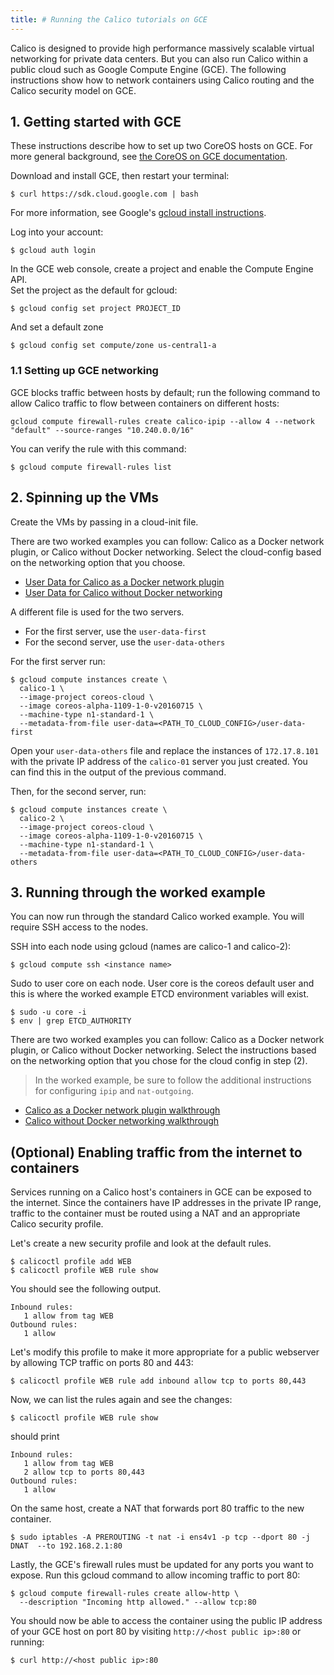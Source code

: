 ```yaml
---
title: # Running the Calico tutorials on GCE
---
```


Calico is designed to provide high performance massively scalable virtual networking for private data centers. But you 
can also run Calico within a public cloud such as Google Compute Engine (GCE). The following instructions show how to 
network containers using Calico routing and the Calico security model on GCE.

## 1. Getting started with GCE
These instructions describe how to set up two CoreOS hosts on GCE.  For more general background, see 
[the CoreOS on GCE documentation][coreos-gce].

Download and install GCE, then restart your terminal: 

```shell
$ curl https://sdk.cloud.google.com | bash
```

For more information, see Google's [gcloud install instructions][gcloud-instructions].

Log into your account:

```shell
$ gcloud auth login
```

In the GCE web console, create a project and enable the Compute Engine API.  
Set the project as the default for gcloud:

```shell
$ gcloud config set project PROJECT_ID
```

And set a default zone

```shell
$ gcloud config set compute/zone us-central1-a
```

### 1.1 Setting up GCE networking
GCE blocks traffic between hosts by default; run the following command to allow Calico traffic to flow between 
containers on different hosts:

```shell
gcloud compute firewall-rules create calico-ipip --allow 4 --network "default" --source-ranges "10.240.0.0/16"
```

You can verify the rule with this command:

```shell
$ gcloud compute firewall-rules list
```

## 2. Spinning up the VMs
Create the VMs by passing in a cloud-init file.

There are two worked examples you can follow: Calico as a Docker network
plugin, or Calico without Docker networking.  Select the cloud-config based on 
the networking option that you choose.

- [User Data for Calico as a Docker network plugin](docker-network-plugin/cloud-config) 
- [User Data for Calico without Docker networking](without-docker-networking/cloud-config)  
  
A different file is used for the two servers.    
- For the first server, use the `user-data-first`
- For the second server, use the `user-data-others`

For the first server run:

```shell
$ gcloud compute instances create \
  calico-1 \
  --image-project coreos-cloud \
  --image coreos-alpha-1109-1-0-v20160715 \
  --machine-type n1-standard-1 \
  --metadata-from-file user-data=<PATH_TO_CLOUD_CONFIG>/user-data-first
```

Open your `user-data-others` file and replace the instances of `172.17.8.101` with the private IP address of the `calico-01` server you just created.  You can find this in the output of the previous command.

Then, for the second server, run:

```shell
$ gcloud compute instances create \
  calico-2 \
  --image-project coreos-cloud \
  --image coreos-alpha-1109-1-0-v20160715 \
  --machine-type n1-standard-1 \
  --metadata-from-file user-data=<PATH_TO_CLOUD_CONFIG>/user-data-others
```


## 3.  Running through the worked example
You can now run through the standard Calico worked example.  You will require
SSH access to the nodes.

SSH into each node using gcloud (names are calico-1 and calico-2):

```shell
$ gcloud compute ssh <instance name>
```

Sudo to user core on each node.  User core is the coreos default user and this is where the worked
example ETCD environment variables will exist.

```shell
$ sudo -u core -i
$ env | grep ETCD_AUTHORITY
```

There are two worked examples you can follow: Calico as a Docker network
plugin, or Calico without Docker networking.  Select the instructions based on 
the networking option that you chose for the cloud config in step (2).

> In the worked example, be sure to follow the additional instructions for
configuring `ipip` and `nat-outgoing`. 

- [Calico as a Docker network plugin walkthrough](docker-network-plugin/index) 
- [Calico without Docker networking walkthrough](without-docker-networking/index)  

## (Optional) Enabling traffic from the internet to containers
Services running on a Calico host's containers in GCE can be exposed to the internet.  Since the containers have IP 
addresses in the private IP range, traffic to the container must be routed using a NAT and an appropriate Calico 
security profile.

Let's create a new security profile and look at the default rules.

```shell
$ calicoctl profile add WEB
$ calicoctl profile WEB rule show
```

You should see the following output.

```shell
Inbound rules:
   1 allow from tag WEB 
Outbound rules:
   1 allow
```

Let's modify this profile to make it more appropriate for a public webserver by allowing TCP traffic on ports 80 and 
443:

```shell
$ calicoctl profile WEB rule add inbound allow tcp to ports 80,443
```

Now, we can list the rules again and see the changes:

```shell
$ calicoctl profile WEB rule show
```

should print

```shell
Inbound rules:
   1 allow from tag WEB 
   2 allow tcp to ports 80,443
Outbound rules:
   1 allow
```

On the same host, create a NAT that forwards port 80 traffic to the new container.

```shell
$ sudo iptables -A PREROUTING -t nat -i ens4v1 -p tcp --dport 80 -j DNAT  --to 192.168.2.1:80
```

Lastly, the GCE's firewall rules must be updated for any ports you want to expose. Run this gcloud command to allow 
incoming traffic to port 80:

```shell
$ gcloud compute firewall-rules create allow-http \
  --description "Incoming http allowed." --allow tcp:80
```

You should now be able to access the container using the public IP address of your GCE host on port 80 by 
visiting `http://<host public ip>:80` or running:

```shell
$ curl http://<host public ip>:80
```

[coreos-gce]: https://coreos.com/running-coreos/cloud-providers/google-compute-engine/
[gcloud-instructions]: https://cloud.google.com/compute/gcloud-compute/

